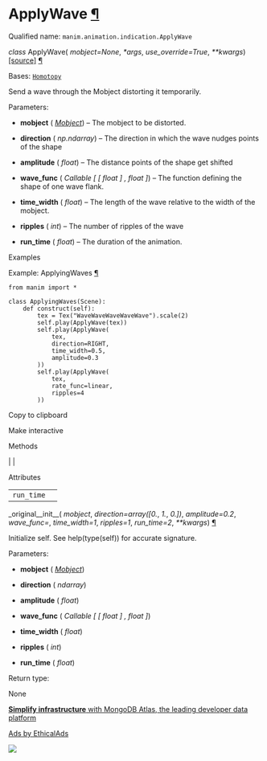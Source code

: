 # ApplyWave [¶](https://docs.manim.community/en/stable/reference/manim.animation.indication.ApplyWave.html\#applywave "Link to this heading")

Qualified name: `manim.animation.indication.ApplyWave`

_class_ ApplyWave( _mobject=None_, _\*args_, _use\_override=True_, _\*\*kwargs_) [\[source\]](https://docs.manim.community/en/stable/_modules/manim/animation/indication.html#ApplyWave) [¶](https://docs.manim.community/en/stable/reference/manim.animation.indication.ApplyWave.html#manim.animation.indication.ApplyWave "Link to this definition")

Bases: [`Homotopy`](https://docs.manim.community/en/stable/reference/manim.animation.movement.Homotopy.html#manim.animation.movement.Homotopy "manim.animation.movement.Homotopy")

Send a wave through the Mobject distorting it temporarily.

Parameters:

- **mobject** ( [_Mobject_](https://docs.manim.community/en/stable/reference/manim.mobject.mobject.Mobject.html#manim.mobject.mobject.Mobject "manim.mobject.mobject.Mobject")) – The mobject to be distorted.

- **direction** ( _np.ndarray_) – The direction in which the wave nudges points of the shape

- **amplitude** ( _float_) – The distance points of the shape get shifted

- **wave\_func** ( _Callable_ _\[_ _\[_ _float_ _\]_ _,_ _float_ _\]_) – The function defining the shape of one wave flank.

- **time\_width** ( _float_) – The length of the wave relative to the width of the mobject.

- **ripples** ( _int_) – The number of ripples of the wave

- **run\_time** ( _float_) – The duration of the animation.


Examples

Example: ApplyingWaves [¶](https://docs.manim.community/en/stable/reference/manim.animation.indication.ApplyWave.html#applyingwaves)

```
from manim import *

class ApplyingWaves(Scene):
    def construct(self):
        tex = Tex("WaveWaveWaveWaveWave").scale(2)
        self.play(ApplyWave(tex))
        self.play(ApplyWave(
            tex,
            direction=RIGHT,
            time_width=0.5,
            amplitude=0.3
        ))
        self.play(ApplyWave(
            tex,
            rate_func=linear,
            ripples=4
        ))

```

Copy to clipboard

Make interactive

Methods

|
|

Attributes

|     |     |
| --- | --- |
| `run_time` |  |

\_original\_\_init\_\_( _mobject_, _direction=array(\[0._, _1._, _0.\])_, _amplitude=0.2_, _wave\_func=<functionsmooth>_, _time\_width=1_, _ripples=1_, _run\_time=2_, _\*\*kwargs_) [¶](https://docs.manim.community/en/stable/reference/manim.animation.indication.ApplyWave.html#manim.animation.indication.ApplyWave._original__init__ "Link to this definition")

Initialize self. See help(type(self)) for accurate signature.

Parameters:

- **mobject** ( [_Mobject_](https://docs.manim.community/en/stable/reference/manim.mobject.mobject.Mobject.html#manim.mobject.mobject.Mobject "manim.mobject.mobject.Mobject"))

- **direction** ( _ndarray_)

- **amplitude** ( _float_)

- **wave\_func** ( _Callable_ _\[_ _\[_ _float_ _\]_ _,_ _float_ _\]_)

- **time\_width** ( _float_)

- **ripples** ( _int_)

- **run\_time** ( _float_)


Return type:

None

[**Simplify infrastructure** with MongoDB Atlas, the leading developer data platform](https://server.ethicalads.io/proxy/click/8268/019600e4-e236-77c1-be16-28e91261ee0d/)

[Ads by EthicalAds](https://www.ethicalads.io/advertisers/?ref=ea-text)

![](https://server.ethicalads.io/proxy/view/8268/019600e4-e236-77c1-be16-28e91261ee0d/)